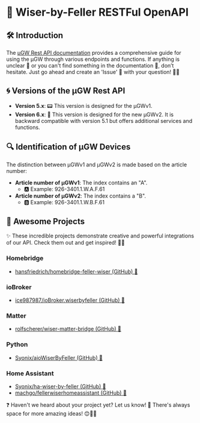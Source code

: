 # 📄 Wiser-by-Feller RESTFul OpenAPI

## 🛠️ Introduction

The [µGW Rest API documentation](https://feller-ag.github.io/wiser-api)  provides a comprehensive guide for using the µGW through various endpoints and functions.
If anything is unclear 🤔 or you can't find something in the documentation 📖, don’t hesitate. Just go ahead and create an 'Issue' 📝 with your question! 🚀😊

## 🌀 Versions of the µGW Rest API

- **Version 5.x**: 📟 This version is designed for the µGWv1.
- **Version 6.x**: 🚀 This version is designed for the new µGWv2. It is backward compatible with version 5.1 but offers additional services and functions.

## 🔍 Identification of µGW Devices

The distinction between µGWv1 and µGWv2 is made based on the article number:

- **Article number of µGWv1**: The index contains an "A".
  - 🅰️ Example: 926-3401.1.W.A.F.61
- **Article number of µGWv2**: The index contains a "B".
  - 🅱️ Example: 926-3401.1.W.B.F.61

## 🚀 Awesome Projects

✨ These incredible projects demonstrate creative and powerful integrations of our API.
Check them out and get inspired! 🚀🔧

### Homebridge

- [hansfriedrich/homebridge-feller-wiser (GitHub) 🔗](https://github.com/hansfriedrich/homebridge-feller-wiser)

### ioBroker

- [ice987987/ioBroker.wiserbyfeller (GitHub) 🔗](https://github.com/ice987987/ioBroker.wiserbyfeller)

### Matter

- [rolfscherer/wiser-matter-bridge (GitHub) 🔗](https://github.com/rolfscherer/wiser-matter-bridge)

### Python

- [Syonix/aioWiserByFeller (GitHub) 🔗](https://github.com/Syonix/aioWiserByFeller)

### Home Assistant

- [Syonix/ha-wiser-by-feller (GitHub) 🔗](https://github.com/Syonix/ha-wiser-by-feller)
- [machgo/fellerwiserhomeassistant (GitHub) 🔗](https://github.com/machgo/fellerwiserhomeassistant)

❓ Haven't we heard about your project yet? Let us know! 📩 There's always space for more amazing ideas! 😊🎊🚀
